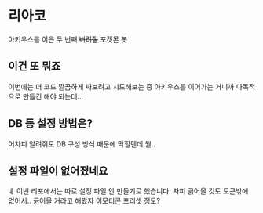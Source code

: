 # 리아코
아키우스를 이은 두 번째 ~~버려질~~ 포켓몬 봇
## 이건 또 뭐죠
이번에는 더 코드 깔끔하게 짜보려고 시도해보는 중
아키우스를 이어가는 거니까 다목적으로 만들긴 해야 되는데...
## DB 등 설정 방법은?
어차피 알려줘도 DB 구성 방식 때문에 막힐텐데 뭘..
## 설정 파일이 없어졌네요
ㅖ 이번 리포에서는 따로 설정 파일 안 만들기로 했습니다.
차피 긁어올 것도 토큰밖에 없어서.. 긁어올 거라고 해봤자 이모티콘 프리셋 정도?

